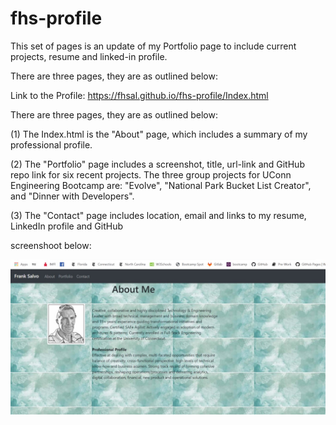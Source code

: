 # fhs-profile

This set of pages is an update of my Portfolio page to include current projects, resume and linked-in profile.

There are three pages, they are as outlined below:

Link to the Profile:  https://fhsal.github.io/fhs-profile/Index.html

There are three pages, they are as outlined below:

(1) The Index.html is the "About" page, which includes a summary of my professional profile.  

(2) The "Portfolio" page includes a screenshot, title, url-link and GitHub repo link for six recent projects.  The three group projects for UConn Engineering Bootcamp are:  "Evolve", "National Park Bucket List Creator", and "Dinner with Developers". 

(3) The "Contact" page includes location, email and links to my resume, LinkedIn profile and GitHub 

screenshoot below:

![img](https://github.com/fhsal/FHS-Updated-Profile/blob/master/assets/images/Screenshot.jpg)
